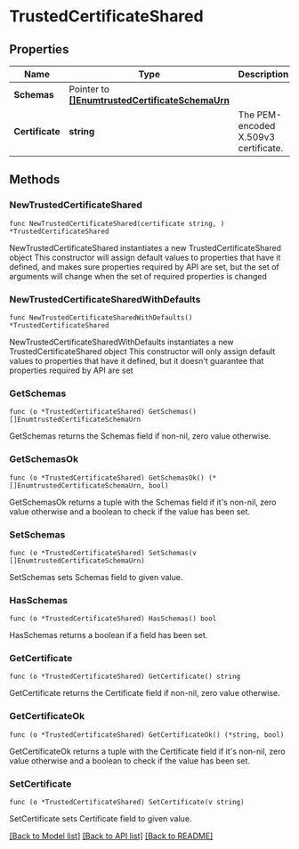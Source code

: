# TrustedCertificateShared

## Properties

Name | Type | Description | Notes
------------ | ------------- | ------------- | -------------
**Schemas** | Pointer to [**[]EnumtrustedCertificateSchemaUrn**](EnumtrustedCertificateSchemaUrn.md) |  | [optional] 
**Certificate** | **string** | The PEM-encoded X.509v3 certificate. | 

## Methods

### NewTrustedCertificateShared

`func NewTrustedCertificateShared(certificate string, ) *TrustedCertificateShared`

NewTrustedCertificateShared instantiates a new TrustedCertificateShared object
This constructor will assign default values to properties that have it defined,
and makes sure properties required by API are set, but the set of arguments
will change when the set of required properties is changed

### NewTrustedCertificateSharedWithDefaults

`func NewTrustedCertificateSharedWithDefaults() *TrustedCertificateShared`

NewTrustedCertificateSharedWithDefaults instantiates a new TrustedCertificateShared object
This constructor will only assign default values to properties that have it defined,
but it doesn't guarantee that properties required by API are set

### GetSchemas

`func (o *TrustedCertificateShared) GetSchemas() []EnumtrustedCertificateSchemaUrn`

GetSchemas returns the Schemas field if non-nil, zero value otherwise.

### GetSchemasOk

`func (o *TrustedCertificateShared) GetSchemasOk() (*[]EnumtrustedCertificateSchemaUrn, bool)`

GetSchemasOk returns a tuple with the Schemas field if it's non-nil, zero value otherwise
and a boolean to check if the value has been set.

### SetSchemas

`func (o *TrustedCertificateShared) SetSchemas(v []EnumtrustedCertificateSchemaUrn)`

SetSchemas sets Schemas field to given value.

### HasSchemas

`func (o *TrustedCertificateShared) HasSchemas() bool`

HasSchemas returns a boolean if a field has been set.

### GetCertificate

`func (o *TrustedCertificateShared) GetCertificate() string`

GetCertificate returns the Certificate field if non-nil, zero value otherwise.

### GetCertificateOk

`func (o *TrustedCertificateShared) GetCertificateOk() (*string, bool)`

GetCertificateOk returns a tuple with the Certificate field if it's non-nil, zero value otherwise
and a boolean to check if the value has been set.

### SetCertificate

`func (o *TrustedCertificateShared) SetCertificate(v string)`

SetCertificate sets Certificate field to given value.



[[Back to Model list]](../README.md#documentation-for-models) [[Back to API list]](../README.md#documentation-for-api-endpoints) [[Back to README]](../README.md)


